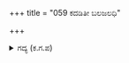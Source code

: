 +++
title = "059 ಕದಡಿತೀ ಬಲಜಲಧಿ"

+++

<details><summary>ಗದ್ಯ (ಕ.ಗ.ಪ) </summary>

59. ಈ ಸೇನಾ ಸಮುದ್ರ ಕದಡಿತು. ಹೊಳೆಯುವ ಅಡಾಯುಧ, ಬತ್ತಳಿಕೆ, ಬಿಳಿಯ ಕೊಡೆ ಛತ್ರ, ಚಾಮರಗಳೊಡನೆ ಸುಭಟರೆಲ್ಲಾ ಪುನಃ ಒಂದೆಡೆ ಗುಂಪಾಗಿ ಸೇರಿದರು.  ತುದಿ ಬೆರಳಿನಲ್ಲಿ ಹಿಡಿದಿರುವ ಆಯುಧಗಳ ಮೆಲುದನಿಯ, ಕೆಂಪಾದ, ತಿರುಗುತ್ತಿರುವ ಕಣ್ಣುಗಳ , ಹುರಿ ಮೀಸೆಯ , ಕರ್ಣನೇ ಮೊದಲಾದ ಯುದ್ಧ ವೀರರು ಬಂದು ಅರ್ಜುನನ ಮೇಲೆ ಆಕ್ರಮಣ ಮಡಿದರು.
</details>
